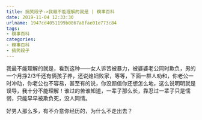 ```yaml
---
title: 搞笑段子->我最不能理解的就是 | 糗事百科
date: 2019-11-04 12:33:30
urlname: 1947cd4051199b0867a8fae01e773c84
tags: 
- 糗事百科
categories:
- 糗事百科
- 搞笑段子
---
```

我最不能理解的就是，看到这种——女人诉苦被暴力，被婆婆老公同时欺负，男的一个月挣2/3千还有俩孩子养，还说媳妇败家，等等，下面一群人劝和，你老公一时冲动，你老公也不容易，甚至有的说，你没颜值你还想怎么地，这么说明明就是误导，我十分不能理解！谁过的苦谁知道，一辈子那么长，靠忍过一辈子只是懦弱，只能早早被欺负死，没人同情。

好男人那么多，有不介意你经历的，为什么不走出去？


